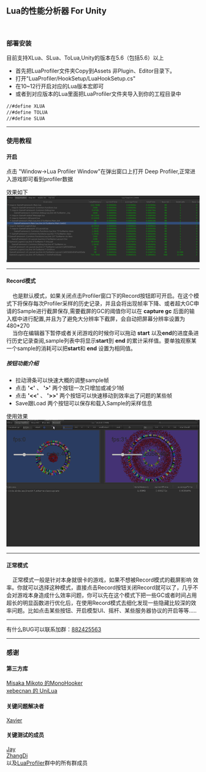## Lua的性能分析器 For Unity
<br/>

### 部署安装
目前支持XLua、SLua、ToLua,Unity的版本在5.6（包括5.6）以上


- 首先把LuaProfiler文件夹Copy到Assets 非Plugin、Editor目录下。
- 打开"LuaProfiler/HookSetup/LuaHookSetup.cs"
- 在10~12行开启对应的Lua版本宏即可
- 或者到对应版本的Lua里面把LuaProfiler文件夹导入到你的工程目录中

``` 
//#define XLUA
//#define TOLUA
//#define SLUA
``` 


----------


### 使用教程

#### 开启

点击 "Window->Lua Profiler Window"在弹出窗口上打开 Deep Profiler,正常进入游戏即可看到profiler数据

效果如下
![](doc/profiler.png)
<br/>

---
#### Record模式
&nbsp;&nbsp;&nbsp;&nbsp;也是默认模式，如果关闭点击Profiler窗口下的Record按钮即可开启。在这个模式下将保存每次Profiler采样的历史记录，并且会将出现帧率下降、或者超大GC申请的Sample进行截屏保存,需要截屏的GC的阈值你可以在 __capture gc__ 后面的输入框中进行配置,并且为了避免大分辨率下截屏，会自动把屏幕分辨率设置为480*270<br/>
&nbsp;&nbsp;&nbsp;&nbsp;当你在编辑器下暂停或者关闭游戏的时候你可以拖动 __start__ 以及**end**的进度条进行历史记录查阅,sample列表中将显示**start**到 **end** 的累计采样值。要单独观察某一个sample的消耗可以把**start**和 __end__ 设置为相同值。

##### 按钮功能介绍


- 拉动滑条可以快速大概的调整sample帧
- 点击 __'<'__ 、 __'>'__ 两个按钮一次只增加或减少1帧
- 点击 __'<<'__ 、 __'>>'__ 两个按钮可以快速移动到效率出了问题的某些帧
- Save跟Load 两个按钮可以保存和载入Sample的采样信息


使用效果
![](doc/profiler.gif)
<br/>

---
#### 正常模式
&nbsp;&nbsp;&nbsp;&nbsp;正常模式一般是针对本身就很卡的游戏，如果不想被Record模式的截屏影响
效率。你就可以选择这种模式，直接点击Record按钮关闭Record就可以了，几乎不会对游戏本身造成什么效率问题，你可以先在这个模式下把一些GC或者时间占用超长的明显函数进行优化后，在使用Record模式去细化发现一些隐藏比较深的效率问题。比如点击某些按钮、开启模型UI、摇杆、某些服务器协议的开启等等.....
<br/>


---
有什么BUG可以联系加群：[882425563](https://jq.qq.com/?_wv=1027&k=5QkOBSc)

---
### 感谢

#### 第三方库
[Misaka Mikoto 的MonoHooker](https://github.com/easy66/MonoHooker) <br/>
[xebecnan 的 UniLua](https://github.com/xebecnan/UniLua) <br/>

#### 关键问题解决者
[Xavier](https://github.com/starwing)

#### 关键测试的成员
[Jay](https://github.com/Jayatubi) <br/>
[ZhangDi](https://github.com/ZhangDi2018) <br/>
以及[LuaProfiler](https://jq.qq.com/?_wv=1027&k=5QkOBSc)群中的所有群成员
